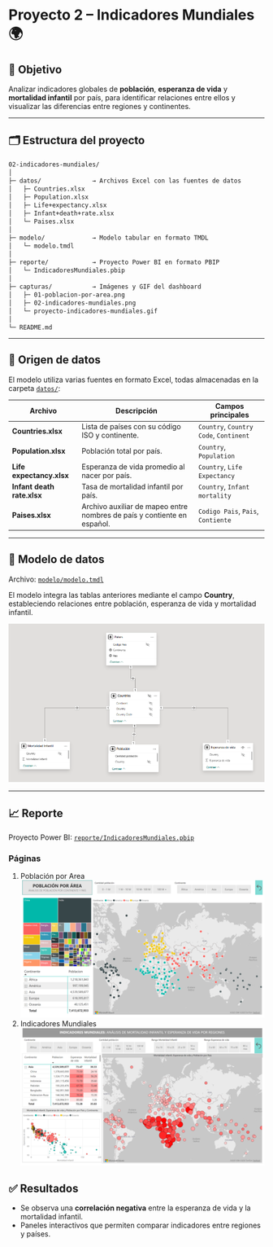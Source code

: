 # Proyecto 2 – Indicadores Mundiales 🌍

## 🎯 Objetivo
Analizar indicadores globales de **población**, **esperanza de vida** y **mortalidad infantil** por país, para identificar relaciones entre ellos y visualizar las diferencias entre regiones y continentes.

---

## 🗂️ Estructura del proyecto

```
02-indicadores-mundiales/
│
├─ datos/              → Archivos Excel con las fuentes de datos
│   ├─ Countries.xlsx
│   ├─ Population.xlsx
│   ├─ Life+expectancy.xlsx
│   ├─ Infant+death+rate.xlsx
│   └─ Paises.xlsx
│
├─ modelo/             → Modelo tabular en formato TMDL
│   └─ modelo.tmdl
│
├─ reporte/            → Proyecto Power BI en formato PBIP
│   └─ IndicadoresMundiales.pbip
│
├─ capturas/           → Imágenes y GIF del dashboard
│   ├─ 01-poblacion-por-area.png
│   ├─ 02-indicadores-mundiales.png
│   └─ proyecto-indicadores-mundiales.gif
│
└─ README.md
```


---

## 🧾 Origen de datos

El modelo utiliza varias fuentes en formato Excel, todas almacenadas en la carpeta [`datos/`](datos/):

| Archivo | Descripción | Campos principales |
|----------|--------------|--------------------|
| **Countries.xlsx** | Lista de países con su código ISO y continente. | `Country`, `Country Code`, `Continent` |
| **Population.xlsx** | Población total por país. | `Country`,  `Population` |
| **Life expectancy.xlsx** | Esperanza de vida promedio al nacer por país. | `Country`, `Life Expectancy` |
| **Infant death rate.xlsx** | Tasa de mortalidad infantil por país. | `Country`,  `Infant mortality` |
| **Paises.xlsx** | Archivo auxiliar de mapeo entre nombres de país y contiente en español. | `Codigo Pais`, `Pais`, `Contiente` |

---

## 🧩 Modelo de datos

Archivo: [`modelo/modelo.tmdl`](modelo/modelo.tmdl)  

El modelo integra las tablas anteriores mediante el campo **Country**, estableciendo relaciones entre población, esperanza de vida y mortalidad infantil.

![](capturas/modelo.png)

---

## 📈 Reporte

Proyecto Power BI: [`reporte/IndicadoresMundiales.pbip`](reporte/IndicadoresMundiales.pbip)

### Páginas
1. Población por Area ![Población por Area](capturas/01-poblacion-por-area.png)
2. Indicadores Mundiales ![Indicadores Mundiales](capturas/02-indicadores-mundiales.png) 



## ✅ Resultados
- Se observa una **correlación negativa** entre la esperanza de vida y la mortalidad infantil.  
- Paneles interactivos que permiten comparar indicadores entre regiones y países.
